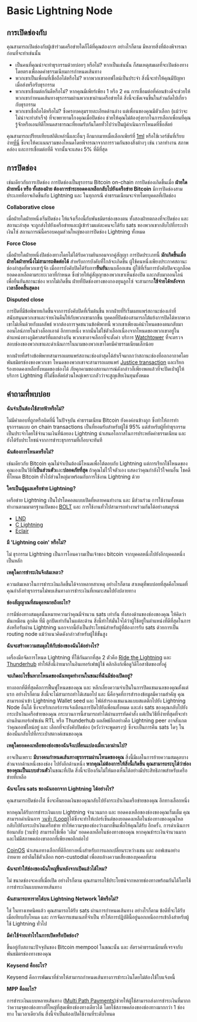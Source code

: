 # Basic Lightning Node

## การเปิดช่องกับ

คุณสามารถเปิดช่องกับผู้เข้าร่วมเครือข่ายใดก็ได้ที่คุณต้องการ อย่างไรก็ตาม มีหลายสิ่งที่ต้องพิจารณาก่อนที่จะทำเช่นนั้น

- เป็นคนที่คุณน่าจะทำธุรกรรมด้วยบ่อยๆ หรือไม่? หากเป็นเช่นนั้น ก็สมเหตุสมผลที่จะเปิดช่องทางโดยตรงเพื่อลดค่าธรรมเนียมการกำหนดเส้นทาง
- พวกเขาเป็นเพื่อนที่เชื่อถือได้หรือไม่? หากพวกเขาออฟไลน์เป็นประจำ สิ่งนี้จะทำให้คุณมีปัญหาเมื่อส่งหรือรับธุรกรรม
- พวกเขาเชื่อมต่อกันดีหรือไม่? หากคุณมีเพียร์เพียง 1 หรือ 2 คน การเชื่อมต่อที่ค่อนข้างดีจะช่วยให้พวกเขากำหนดเส้นทางธุรกรรมผ่านพวกเขาผ่านเครือข่ายได้ สิ่งนี้จะชัดเจนขึ้นในส่วนถัดไปเกี่ยวกับธุรกรรม
- พวกเขาเชื่อถือได้หรือไม่? ซึ่งครอบคลุมรายละเอียดด้านล่าง แต่เพื่อนของคุณมีตัวเลือก (แม้ว่าจะไม่น่าจะทำสำเร็จ) ที่จะพยายามโกงคุณเมื่อปิดช่อง ช่วยให้คุณไม่ต้องยุ่งยากในการเลือกเพื่อนที่คุณรู้จักหรือเอนทิตีโหนดสาธารณะที่ยอมรับกันโดยทั่วไปว่าเป็นผู้ดำเนินการโหนดที่ซื่อสัตย์

คุณสามารถเปรียบเทียบสถิติเหล่านี้และอื่นๆ อีกมากมายเมื่อเลือกเพียร์ที่ [1ml](https://1ml.com/) หรือใช้เวอร์ชันที่เรียบง่าย[ที่นี่](https://nodes.lightning.computer/availability/v1/btc.json) ซึ่งจะให้คะแนนรวมของโหนดโดยพิจารณาจากการรวมกันของสิ่งต่างๆ เช่น เวลาทำงาน สภาพคล่อง และการเชื่อมต่อที่ดี จากนั้นจะแสดง 5% ที่ดีที่สุด

## การปิดช่อง

เช่นเดียวกับการเปิดช่อง การปิดช่องเป็นธุรกรรม Bitcoin on-chain การปิดช่องเกิดขึ้นเมื่อ **ฝ่ายใดฝ่ายหนึ่ง หรือ ทั้งสองฝ่าย ต้องการชำระยอดคงเหลือกลับไปยังเครือข่าย Bitcoin** มีการปิดช่องสามประเภทที่อาจเกิดขึ้นกับ Lightning และ ในทุกกรณี ค่าธรรมเนียมจะจ่ายโดยบุคคลที่เปิดช่อง

**Collaborative close**

เมื่อฝ่ายใดฝ่ายหนึ่งเริ่มปิดช่อง ให้แจ้งเรื่องนี้กับพันธมิตรช่องของตน ทั้งสองฝ่ายตกลงที่จะปิดช่อง และ สถานะล่าสุด จะถูกส่งไปยังเครือข่ายและผู้เข้าร่วมแต่ละคนจะได้รับ sats ของพวกเขากลับไปที่กระเป๋าเงินโซ่ สถานการณ์นี้ครอบคลุมส่วนใหญ่ของการปิดช่อง Lightning ทั้งหมด

**Force Close**

เมื่อฝ่ายใดฝ่ายหนึ่งปิดช่องทางโดยไม่ได้รับความยินยอมจากคู่สัญญา การปิดประเภทนี้ **มักเกิดขึ้นเมื่อฝ่ายใดฝ่ายหนึ่งไม่สามารถติดต่อได้** สำหรับการบังคับที่ใกล้จะเกิดขึ้น ผู้ใช้คนหนึ่งเพียงประกาศสถานะช่องล่าสุดที่พวกเขารู้จัก เมื่อการบังคับปิดได้รับการ**ยืนยัน**บนบล็อกเชน ผู้ใช้ที่เริ่มการบังคับปิดจะถูกล็อคยอดคงเหลือตามระยะเวลาที่กำหนด ซึ่งช่วยให้คู่สัญญาของพวกเขาเห็นช่องปิด และกลับมาออนไลน์ เพื่อยืนยันสถานะช่อง หากไม่เกิดขึ้น ฝ่ายที่ปิดช่องทางของกองทุนลูกโซ่ จะสามารถ**ใช้จ่ายได้หลังจากเวลาล็อคสิ้นสุดลง**

**Disputed close**

การปิดที่มีข้อพิพาทเกิดขึ้นจากการบังคับปิดที่เริ่มต้นขึ้น หากฝ่ายที่ริเริ่มเผยแพร่สถานะช่องเก่าที่สนับสนุนพวกเขาและจ่ายเงินคืนให้กับพวกเขามากขึ้น บุคคลที่ปิดช่องสามารถโต้แย้งการปิดได้หากพวกเขาไม่เห็นด้วยกับผลลัพธ์ หากต้องการจุดชนวนข้อพิพาทนี้ พวกเขาเพียงแค่นำโหนดของตนกลับมาออนไลน์ภายในช่วงล็อกเอาต์ อีกทางหนึ่ง หากนั่นไม่ใช่ตัวเลือกเนื่องจากโหนดของพวกเขาอยู่ในตำแหน่งทางภูมิศาสตร์ที่แตกต่างกัน พวกเขาอาจเลือกที่จะตั้งค่า บริการ [Watchtower](https://bitcoinmagazine.com/technical/watchtowers-are-coming-lightning) ที่จะตรวจสอบช่องของพวกเขาและดำเนินการในนามของพวกเขาโดยมีค่าธรรมเนียมเล็กน้อย

หากฝ่ายที่สร้างข้อพิพาทสามารถเผยแพร่สถานะช่องล่าสุดได้สำเร็จมากกว่าสถานะช่องที่ออกอากาศโดยพันธมิตรช่องของพวกเขา โหนดของพวกเขาจะสามารถเผยแพร่ [Justice transaction](https://bitcoinmagazine.com/technical/bitmex-research-confirms-lightning-justice-works) และเรียกร้องยอดคงเหลือทั้งหมดของช่องได้ ภัยคุกคามของสถานการณ์ดังกล่าวก็เพียงพอแล้วที่จะปัดเป่าผู้ให้บริการ Lightning ที่ไม่ซื่อสัตย์ส่วนใหญ่เพราะกลัวว่าจะสูญเสียเงินทุนทั้งหมด

## คำถามที่พบบ่อย

**ฉันจำเป็นต้องใช้สายฟ้าหรือไม่?**

ไม่มีคำตอบที่ถูกหรือผิดที่นี่ ในปัจจุบัน ค่าธรรมเนียม Bitcoin ยังคงค่อนข้างถูก ซึ่งทำให้การทำธุรกรรมแบบ on chain transactions เป็นที่ยอมรับสำหรับผู้ใช้ 95% แต่สำหรับผู้ที่ทำธุรกรรมเป็นประจำโดยใช้จำนวนเงินที่น้อยลง Lightning นำเสนอโอกาสในการประหยัดค่าธรรมเนียม และ ยังได้รับประโยชน์จากการชำระธุรกรรมที่เกือบจะทันที

**ฉันต้องการโหนดหรือไม่?**

เช่นเดียวกับ Bitcoin คุณไม่จำเป็นต้องมีโหนดเพื่อโต้ตอบกับ Lightning แต่การเรียกใช้โหนดของคุณเองเป็นวิธีที่**เป็นส่วนตัว**และ**ปลอดภัยที่สุด** ถ้าคุณไม่ไว้ใจตัวเอง แสดงว่าคุณกำลังไว้ใจคนอื่น โชคดีที่โหนด Bitcoin ทั่วไปส่วนใหญ่มาพร้อมกับการใช้งาน Lightning ด้วย 

**ใครเป็นผู้ดูแลเครือข่าย Lightning?**

เครือข่าย Lightning เป็นโปรโตคอลแบบเปิดที่หลายคนทำงาน และ มีส่วนร่วม การใช้งานทั้งหมดทำงานตามมาตรฐานเปิดของ [BOLT](https://github.com/lightning/bolts/blob/master/00-introduction.md) และ การใช้งานทั่วไปสามารถทำงานร่วมกันได้อย่างสมบูรณ์
- [LND](https://github.com/lightningnetwork/lnd)
- [C Lightning](https://github.com/ElementsProject/lightning)
- [Eclair](https://github.com/ACINQ/eclair)

**มี 'Lightning coin' หรือไม่?**

ไม่ ธุรกรรม Lightning เป็นการโอนความเป็นเจ้าของ bitcoin จากบุคคลหนึ่งไปยังอีกบุคคลหนึ่งเป็นหลัก

**เหตุใดการชำระเงินจึงล้มเหลว?**

ความล้มเหลวในการชำระเงินเกิดขึ้นได้จากหลายสาเหตุ อย่างไรก็ตาม สาเหตุที่พบบ่อยที่สุดคือโหนดที่คุณกำลังทำธุรกรรมไม่พบเส้นทางการชำระเงินที่เหมาะสมไปยังปลายทาง

**ช่องสัญญาณที่สมดุลหมายถึงอะไร?**

การมีช่องทางสมดุลนั้นหมายความว่าคุณมีจำนวน sats เท่ากัน ทั้งสองด้านของช่องของคุณ ให้คิดว่ามันเหมือน ลูกคิด ที่มี ลูกปัดเท่ากันในแต่ละด้าน สิ่งนี้ทำให้มั่นใจได้ว่าผู้ใช้อยู่ในตำแหน่งที่ดีที่สุดในการส่งหรือรับผ่าน Lightning นอกจากนี้ยังเป็นประโยชน์สำหรับผู้ที่ต้องการรับ sats ด้วยการเป็น routing node แม้ว่าแนวคิดดังกล่าวสำหรับผู้ใช้ขั้นสูง

**ฉันจะสร้างความสมดุลให้กับช่องของฉันได้อย่างไร?**

เครื่องมือจัดการโหนด Lightning ที่ใช้กันมากที่สุด 2 ตัวคือ [Ride the Lightning](https://twitter.com/Suheb__/status/1228470045715681280?s=20) และ [Thunderhub](https://apotdevin.com/blog/thunderhub-balancing) ทำให้สิ่งนี้ง่ายมากในอินเทอร์เฟซผู้ใช้ คลิกลิงก์เพื่อดูวิดีโอสาธิตของทั้งคู่

**จะเกิดอะไรขึ้นหากโหนดของฉันหยุดทำงานในขณะที่ฉันมีช่องเปิดอยู่?**

ทางออกที่ดีที่สุดคือการฟื้นฟูโหนดของคุณ และ หลีกเลี่ยงความจำเป็นในการปิดแชนเนลของคุณตั้งแต่แรก อย่างไรก็ตาม สิ่งนี้จะไม่สามารถทำได้เสมอไป และ นี่คือจุดที่การสำรองข้อมูลมีความสำคัญ คุณสามารถนำเข้า Lightning Wallet seed และ ไฟล์สำรองแชนเนลแบบสแตติกไปยัง Lightning Node อื่นได้ ซึ่งจะทริกเกอร์การแจ้งเตือนการปิดไปยังเพื่อนทั้งหมด และส่ง sats ของคุณกลับไปยังกระเป๋าเงินเครือข่ายของคุณ กระบวนการนี้สามารถทำได้ผ่านบรรทัดคำสั่ง แต่เป็นวิธีที่ง่ายที่สุดที่จะทำ ผ่านอินเทอร์เฟซเช่น RTL หรือ Thunderhub ผลลัพธ์อีกอย่างคือ Lightning peer อาจสังเกตว่าคุณออฟไลน์อยู่ และ เลือกที่จะบังคับปิดช่อง (หวังว่าจะพูดตรงๆ) ซึ่งจะเป็นการคืน sats ใดๆ ในช่องนั้นกลับไปที่กระเป๋าสตางค์เชนของคุณ

**เหตุใดยอดคงเหลือของช่องของฉันจึงเปลี่ยนแปลงเมื่อเวลาผ่านไป?**

อาจเป็นเพราะ **มีบางคนกำหนดเส้นทางธุรกรรมผ่านโหนดของคุณ** สิ่งนี้มีผลในการย้ายความสมดุลบางส่วนจากด้านหนึ่งของช่อง ไปยังอีกด้านหนึ่ง **หากคุณไม่ต้องการให้สิ่งนี้เกิดขึ้น คุณสามารถระบุได้ว่าช่องของคุณเป็นแบบส่วนตัว**ในขณะที่เปิด สิ่งนี้จะป้องกันไม่ให้มองเห็นได้อย่างมีประสิทธิภาพสำหรับเครือข่ายที่เหลือ

**ฉันจะโอน sats ของฉันออกจาก Lightning ได้อย่างไร?**

คุณสามารถปิดช่องได้ ซึ่งจะคืนยอดเงินของคุณกลับไปยังกระเป๋าเงินเครือข่ายของคุณ อีกทางเลือกหนึ่ง 

หากคุณได้รับการชำระเงินแบบ Lightning จำนวนมาก และ ยอดคงเหลือของช่องของคุณเริ่มเต็ม คุณสามารถดำเนินการ [วนซ้ำ (Loop)](https://lightning.engineering/loop/)ได้ซึ่งจะทำให้เปอร์เซ็นต์ของยอดคงเหลือในช่องทางของคุณไหลกลับไปยังกระเป๋าเงินเครือข่าย ทำให้ความจุของช่องว่างมากขึ้นเพื่อให้คุณได้รับ อีกครั้ง. การดำเนินการย้อนกลับ (วนซ้ำ) สามารถใช้เพื่อ 'เติม' ยอดคงเหลือในช่องทางของคุณ หากคุณชำระเงินจำนวนมากและไม่มีสภาพคล่องขาออกที่เพียงพออีกต่อไป

[CoinOS](https://coinos.io/) นำเสนอทางเลือกที่ดีอีกทางหนึ่งสำหรับการแลกเปลี่ยนระหว่างเชน และ ออฟเชนอย่างง่ายดาย อย่าลืมใช้ตัวเลือก non-custodial เพื่อลบล้างความเสี่ยงของบุคคลที่สาม

**ฉันจะทำให้ช่องของฉันใหญ่ขึ้นหลังจากเปิดแล้วได้ไหม?**

ไม่ ขนาดช่องจะคงที่เมื่อเปิด อย่างไรก็ตาม คุณสามารถใช้ประโยชน์จากหลายช่องทางพร้อมกันได้โดยใช้การชำระเงินแบบหลายเส้นทาง

**ฉันสามารถหารายได้บน Lightning Network ได้หรือไม่?**

ใช่ ในทางเทคนิคแล้ว คุณสามารถได้รับ sats ผ่านการกำหนดเส้นทาง อย่างไรก็ตาม ข้อดีที่จะได้รับเมื่อเทียบกับโหนด และ การจัดการแชนเนลที่จำเป็น ทำให้การปฏิบัตินี้อยู่นอกเหนือการเข้าถึงสำหรับผู้ใช้ Lightning ทั่วไป

**มีค่าใช้จ่ายเท่าไรในการเปิดหรือปิดช่อง?**

ขึ้นอยู่กับสถานะปัจจุบันของ Bitcoin mempool ในขณะนั้น และ อัตราค่าธรรมเนียมที่เจรจากับพันธมิตรช่องทางของคุณ

**Keysend คืออะไร?**

Keysend คือการพัฒนาที่ช่วยให้สามารถกำหนดเส้นทางการชำระเงินโดยไม่ต้องใช้ใบแจ้งหนี้

**MPP คืออะไร?**

การชำระเงินแบบหลายเส้นทาง ([Multi Path Payments](https://lightning.engineering/posts/2020-05-07-mpp/))ช่วยให้ผู้ใช้สามารถส่งการชำระเงินที่มากกว่าความจุของช่องทางที่ใหญ่ที่สุดเพียงช่องทางเดียวได้ โดยใช้สภาพคล่องของช่องทางมากกว่า 1 ช่องทาง ในเวลาเดียวกัน สิ่งนี้จำเป็นต้องเปิดใช้งานที่ระดับโหนด
